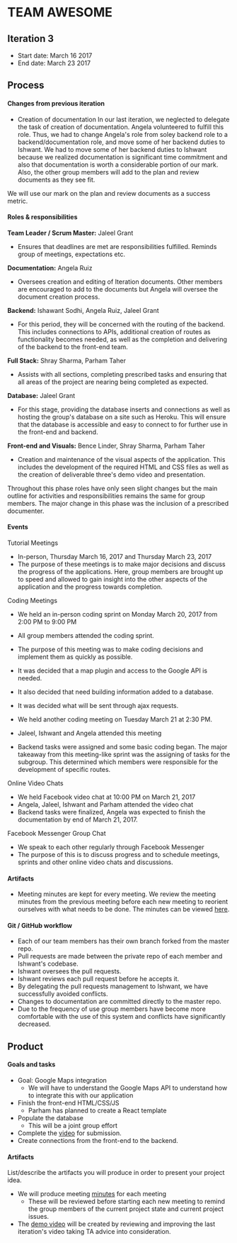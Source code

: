 # TEAM AWESOME

## Iteration 3

 * Start date: March 16 2017
 * End date: March 23 2017

## Process

#### Changes from previous iteration

* Creation of documentation
In our last iteration, we neglected to delegate the task of creation of documentation. Angela volunteered to fulfill this role. Thus, we had to change Angela's role from soley backend role to a backend/documentation role, and move some of her backend duties to Ishwant. We had to move some of her backend duties to Ishwant because we realized
documentation is significant time commitment and also that documentation
is worth a considerable portion of our mark. Also, the other group
members will add to the plan and review documents as they see fit.

We will use our mark on the plan and review documents as a success metric.


#### Roles & responsibilities

**Team Leader / Scrum Master:** Jaleel Grant 

* Ensures that deadlines are met are responsibilities fulfilled. Reminds group of meetings, expectations etc.

**Documentation:** Angela Ruiz

* Oversees creation and editing of Iteration documents. Other members are encouraged to add
to the documents but Angela will oversee the document creation process.

**Backend:** Ishawant Sodhi, Angela Ruiz, Jaleel Grant

* For this period, they will be concerned with the routing of the backend. This includes connections to APIs, additional creation of routes as functionality becomes needed, as well as the completion and delivering of the backend to the front-end team.

**Full Stack:** Shray Sharma, Parham Taher

* Assists with all sections, completing prescribed tasks and ensuring that all areas of the project are nearing being completed as expected.

**Database:** Jaleel Grant

* For this stage, providing the database inserts and connections as well as hosting the group's database on a site such as Heroku. This will ensure that the database is accessible and easy to connect to for further use in the front-end and backend.  

**Front-end and Visuals:** Bence Linder, Shray Sharma, Parham Taher

* Creation and maintenance of the visual aspects of the application. This includes the development of the required HTML and CSS files as well as the creation of deliverable three's demo video and presentation.

Throughout this phase roles have only seen slight changes but the main outline for activities and responsibilities remains the same for group members. The major change in this phase was the inclusion of a prescribed documenter.


#### Events

Tutorial Meetings

 * In-person, Thursday March 16, 2017 and Thursday March 23, 2017
 * The purpose of these meetings is to make major decisions
 and discuss the progress of the applications. Here, group members are brought up to speed and allowed to gain insight into the other aspects of the application and the progress towards completion.

Coding Meetings
 * We held an in-person coding sprint on Monday March 20, 2017 from 2:00 PM to 9:00 PM
 * All group members attended the coding sprint.
 * The purpose of this meeting was to make coding decisions and
 implement them as quickly as possible.
 * It was decided that a map plugin and access to the Google API
 is needed.
 * It also decided that need building information added to a
 database.
 * It was decided what will be sent through ajax requests.

 * We held another coding meeting on Tuesday March 21 at 2:30 PM.
 * Jaleel, Ishwant and Angela attended this meeting
 * Backend tasks were assigned and some basic coding began. The major takeaway from this meeting-like sprint was the assigning of tasks for the subgroup. This determined which members were responsible for the development of specific routes.

Online Video Chats
 * We held Facebook video chat at 10:00 PM on March 21, 2017
 * Angela, Jaleel, Ishwant and Parham attended the video chat
 * Backend tasks were finalized, Angela was expected to finish
 the documentation by end of March 21, 2017.

Facebook Messenger Group Chat
 * We speak to each other regularly through Facebook Messenger
 * The purpose of this is to discuss progress and to schedule meetings, sprints and other online video chats and discussions.


#### Artifacts

* Meeting minutes are kept for every meeting.
We review the meeting minutes from the previous meeting before
each new meeting to reorient ourselves with what needs to be done. The minutes can be viewed [here](artifacts/).

#### Git / GitHub workflow

* Each of our team members has their own branch forked from the
master repo.
* Pull requests are made between the private repo of each member
and Ishwant's codebase.
* Ishwant oversees the pull requests.
* Ishwant reviews each pull request before he accepts it.
* By delegating the pull requests management to Ishwant, we have successfully
avoided conflicts.
* Changes to documentation are committed directly to the master repo.
* Due to the frequency of use group members have become more comfortable with the use of this system and conflicts have significantly decreased.


## Product

#### Goals and tasks

 * Goal: Google Maps integration
 	- We will have to understand the Google Maps API to understand how to integrate this with our application
 * Finish the front-end HTML/CSS/JS
 	- Parham has planned to create a React template
 * Populate the database
 	- This will be a joint group effort
 * Complete the [video]() for submission.
 * Create connections from the front-end to the backend.

#### Artifacts

List/describe the artifacts you will produce in order to present your project idea.

 * We will produce meeting [minutes](artifacts/) for each meeting
 	- These will be reviewed before starting each new meeting to remind the group members of the current project state and current project issues.
* The [demo video]() will be created by reviewing and improving the last iteration's video taking TA advice into consideration. 
